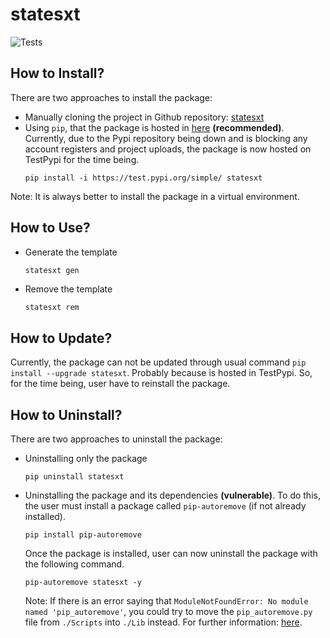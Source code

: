 # statesxt

![Tests](https://github.com/cjsonnnnn/statesxt/actions/workflows/tests.yml/badge.svg)
<br/>

## How to Install?
There are two approaches to install the package:
- Manually cloning the project in Github repository: [statesxt](https://github.com/jsonnnnn/statesxt)
- Using `pip`, that the package is hosted in [here](https://test.pypi.org/project/statesxt/) <b>(recommended)</b>. 
  Currently, due to the Pypi repository being down and is blocking any account registers and project uploads, the package is now hosted on TestPypi for the time being.
  ```
  pip install -i https://test.pypi.org/simple/ statesxt
  ```
Note: It is always better to install the package in a virtual environment.


## How to Use?

- Generate the template
  ```bash
  statesxt gen
  ```
- Remove the template
  ```
  statesxt rem
  ```


## How to Update?

Currently, the package can not be updated through usual command `pip install --upgrade statesxt`. Probably because is hosted in TestPypi.
So, for the time being, user have to reinstall the package.


## How to Uninstall?
There are two approaches to uninstall the package:
- Uninstalling only the package
  ```
  pip uninstall statesxt
  ```
- Uninstalling the package and its dependencies <b>(vulnerable)</b>.
  To do this, the user must install a package called `pip-autoremove` (if not already installed).
  ```
  pip install pip-autoremove
  ```
  Once the package is installed, user can now uninstall the package with the following command.
  ```
  pip-autoremove statesxt -y
  ```
  Note: If there is an error saying that `ModuleNotFoundError: No module named 'pip_autoremove'`, you could try to move the `pip_autoremove.py` file from `./Scripts` into `./Lib` instead. For further information: [here](https://stackoverflow.com/questions/74523001/modulenotfounderror-when-trying-to-use-pip-autoremove).